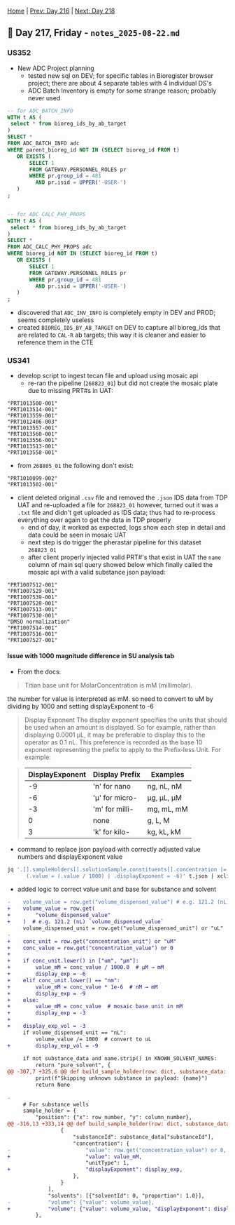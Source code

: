 [Home](../../main.md) | [Prev: Day 216](notes_2025-08-21.md) | [Next: Day 218](./notes_2025-08-25.md)

## 📝 Day 217, Friday - `notes_2025-08-22.md`

### US352
- New ADC Project planning
    * tested new sql on DEV; for specific tables in Bioregister browser project; there are about 4 separate tables with 4 individual DS's
    * ADC Batch Inventory is empty for some strange reason; probably never used

```sql
-- for ADC_BATCH_INFO
WITH t AS (
 select * from bioreg_ids_by_ab_target
)
SELECT *
FROM ADC_BATCH_INFO adc
WHERE parent_bioreg_id NOT IN (SELECT bioreg_id FROM t)
   OR EXISTS (
       SELECT 1
       FROM GATEWAY.PERSONNEL_ROLES pr
       WHERE pr.group_id = 481
         AND pr.isid = UPPER('-USER-')
   )
;


-- for ADC_CALC_PHY_PROPS
WITH t AS (
 select * from bioreg_ids_by_ab_target
)
SELECT *
FROM ADC_CALC_PHY_PROPS adc
WHERE bioreg_id NOT IN (SELECT bioreg_id FROM t)
   OR EXISTS (
       SELECT 1
       FROM GATEWAY.PERSONNEL_ROLES pr
       WHERE pr.group_id = 481
         AND pr.isid = UPPER('-USER-')
   )
;
```

- discovered that `ADC_INV_INFO` is completely empty in DEV and PROD; seems completely useless
- created `BIOREG_IDS_BY_AB_TARGET` on DEV to capture all bioreg_ids that are related to `CAL-R` ab targets; this way it is cleaner and easier to reference them in the CTE


### US341
- develop script to ingest tecan file and upload using mosaic api
    * re-ran the pipeline (`268823_01`) but did not create the mosaic plate due to missing PRT#s in UAT:

```
"PRT1013500-001"
"PRT1013514-001"
"PRT1013559-001"
"PRT1012406-003"
"PRT1013557-001"
"PRT1013560-001"
"PRT1013556-001"
"PRT1013513-001"
"PRT1013558-001"
```

- from `268805_01` the following don't exist:

```
"PRT1010099-002"
"PRT1013502-001"
```

- client deleted original `.csv` file and removed the `.json` IDS data from TDP UAT and re-uploaded a file for `268823_01` however, turned out it was a `.txt` file and didn't get uploaded as IDS data; thus had to re-process everything over again to get the data in TDP properly
    * end of day, it worked as expected, logs show each step in detail and data could be seen in mosaic UAT
    * next step is do trigger the pherastar pipeline for this dataset `268823_01`
    * after client properly injected valid PRT#'s that exist in UAT the `name` column of main sql query showed below which finally called the mosaic api with a valid substance json payload:

```
"PRT1007512-001"
"PRT1007529-001"
"PRT1007539-001"
"PRT1007528-001"
"PRT1007513-001"
"PRT1007530-001"
"DMSO normalization"
"PRT1007514-001"
"PRT1007516-001"
"PRT1007527-001"
```

#### Issue with 1000 magnitude difference in SU analysis tab

- From the docs:
>Titian base unit for MolarConcentration is mM (millimolar).

the number for value is interpreted as mM. so need to convert to uM by dividing by 1000 and setting displayExponent to -6

>Display Exponent
>The display exponent specifies the units that should be used when an amount is displayed. So for example, rather than displaying 0.0001 µL, it may be preferable to display this to the operator as 0.1 nL. This preference is recorded as the base 10 exponent representing the prefix to apply to the Prefix‑less Unit. For example:

>|DisplayExponent|	Display	Prefix| Examples|
>|---|---|---|
>|-9|	'n' for nano|	ng, nL, nM|
>|-6 | 'µ' for micro-	|µg, µL, µM|
>|-3 | 'm' for milli-	|mg, mL, mM|
>|0  | none	|g, L, M|
>|3  | 'k' for kilo-|	kg, kL, kM|

- command to replace json payload with correctly adjusted value numbers and displayExponent value

```bash
jq '.[].sampleHolders[].solutionSample.constituents[].concentration |=
      (.value = (.value / 1000) | .displayExponent = -6)' t.json | xclip -selection clipboard
```

- added logic to correct value unit and base for substance and solvent

```diff
-    volume_value = row.get("volume_dispensed_value") # e.g. 121.2 (nL) `volume_dispensed_value`
+    volume_value = row.get(
+        "volume_dispensed_value"
+    )  # e.g. 121.2 (nL) `volume_dispensed_value`
     volume_dispensed_unit = row.get("volume_dispensed_unit") or "uL"
-
+    conc_unit = row.get("concentration_unit") or "uM"
+    conc_value = row.get("concentration_value") or 0
+
+    if conc_unit.lower() in ["um", "µm"]:
+        value_mM = conc_value / 1000.0  # µM → mM
+        display_exp = -6
+    elif conc_unit.lower() == "nm":
+        value_mM = conc_value * 1e-6  # nM → mM
+        display_exp = -9
+    else:
+        value_mM = conc_value  # mosaic base unit in mM
+        display_exp = -3
+
+    display_exp_vol = -3
     if volume_dispensed_unit == "nL":
         volume_value /= 1000  # convert to uL
+        display_exp_vol = -9
 
     if not substance_data and name.strip() in KNOWN_SOLVENT_NAMES:
         return "pure_solvent", {
@@ -307,7 +325,6 @@ def build_sample_holder(row: dict, substance_data: dict):
         print(f"Skipping unknown substance in payload: {name}")
         return None
 
-
     # For substance wells
     sample_holder = {
         "position": {"x": row_number, "y": column_number},
@@ -316,13 +333,14 @@ def build_sample_holder(row: dict, substance_data: dict):
                 {
                     "substanceId": substance_data["substanceId"],
                     "concentration": {
-                        "value": row.get("concentration_value") or 0,
+                        "value": value_mM,
                         "unitType": 1,
+                        "displayExponent": display_exp,
                     },
                 }
             ],
             "solvents": [{"solventId": 0, "proportion": 1.0}],
-            "volume": {"value": volume_value},
+            "volume": {"value": volume_value, "displayExponent": display_exp_vol},
         },
```
